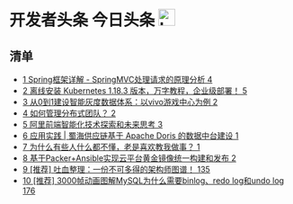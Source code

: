 # 开发者头条 今日头条 <img src="https://file.ipadown.com/tophub/assets/images/media/toutiao.io.png_50x50.png" width="30" alt="Logo"></img>

## 清单

* [1 Spring框架详解 - SpringMVC处理请求的原理分析 4](https://toutiao.io/posts/5rid6le)
* [2 离线安装 Kubernetes 1.18.3 版本，万字教程，企业级部署！ 5](https://toutiao.io/posts/ey91eet)
* [3 从0到1建设智能灰度数据体系：以vivo游戏中心为例 2](https://toutiao.io/posts/q77o28w)
* [4 如何管理分布式团队？ 2](https://toutiao.io/posts/m8adr69)
* [5 阿里前端智能化技术探索和未来思考 3](https://toutiao.io/posts/ivrddev)
* [6 应用实践 | 蜀海供应链基于 Apache Doris 的数据中台建设 1](https://toutiao.io/posts/acnbqim)
* [7 为什么有些人什么都不懂，老是喜欢教我做事？ 1](https://toutiao.io/posts/k6nfj0n)
* [8 基于Packer+Ansible实现云平台黄金镜像统一构建和发布 2](https://toutiao.io/posts/bqo29jv)
* [9 [推荐] 吐血整理：一份不可多得的架构师图谱！ 135](https://toutiao.io/posts/ptp0ru2)
* [10 [推荐] 3000帧动画图解MySQL为什么需要binlog、redo log和undo log 176](https://toutiao.io/posts/b0g4460)
